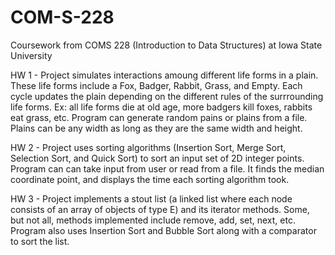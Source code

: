 # COM-S-228
Coursework from COMS 228 (Introduction to Data Structures) at Iowa State University

HW 1 - Project simulates interactions amoung different life forms in a plain. These life forms include a Fox, Badger, Rabbit, Grass, and Empty. Each cycle
updates the plain depending on the different rules of the surrrounding life forms. Ex: all life forms die at old age, more badgers kill foxes, rabbits eat
grass, etc. Program can generate random pains or plains from a file. Plains can be any width as long as they are the same width and height.

HW 2 - Project uses sorting algorithms (Insertion Sort, Merge Sort, Selection Sort, and Quick Sort) to sort an input set of 2D integer points. Program can
can take input from user or read from a file. It finds the median coordinate point, and displays the time each sorting algorithm took.

HW 3 - Project implements a stout list (a linked list where each node consists of an array of objects of type E) and its iterator methods. Some, but not all,
methods implemented include remove, add, set, next, etc. Program also uses Insertion Sort and Bubble Sort along with a comparator to sort the list. 
